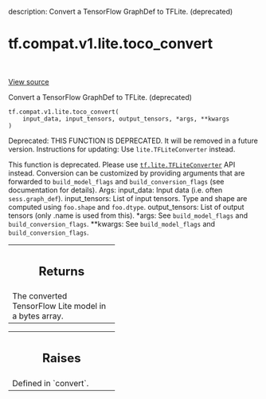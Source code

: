 description: Convert a TensorFlow GraphDef to TFLite. (deprecated)

<div itemscope itemtype="http://developers.google.com/ReferenceObject">
<meta itemprop="name" content="tf.compat.v1.lite.toco_convert" />
<meta itemprop="path" content="Stable" />
</div>

# tf.compat.v1.lite.toco_convert

<!-- Insert buttons and diff -->

<table class="tfo-notebook-buttons tfo-api nocontent" align="left">

</table>

<a target="_blank" class="external" href="/code/stable/tensorflow/lite/python/convert.py">View source</a>



Convert a TensorFlow GraphDef to TFLite. (deprecated)


<pre class="devsite-click-to-copy prettyprint lang-py tfo-signature-link">
<code>tf.compat.v1.lite.toco_convert(
    input_data, input_tensors, output_tensors, *args, **kwargs
)
</code></pre>



<!-- Placeholder for "Used in" -->

Deprecated: THIS FUNCTION IS DEPRECATED. It will be removed in a future version.
Instructions for updating:
Use `lite.TFLiteConverter` instead.

This function is deprecated. Please use <a href="../../../../tf/lite/TFLiteConverter.md"><code>tf.lite.TFLiteConverter</code></a> API instead.
Conversion can be customized by providing arguments that are forwarded to
`build_model_flags` and `build_conversion_flags` (see documentation for
details).
Args:
  input_data: Input data (i.e. often `sess.graph_def`).
  input_tensors: List of input tensors. Type and shape are computed using
    `foo.shape` and `foo.dtype`.
  output_tensors: List of output tensors (only .name is used from this).
  *args: See `build_model_flags` and `build_conversion_flags`.
  **kwargs: See `build_model_flags` and `build_conversion_flags`.

<!-- Tabular view -->
 <table class="responsive fixed orange">
<colgroup><col width="214px"><col></colgroup>
<tr><th colspan="2"><h2 class="add-link">Returns</h2></th></tr>
<tr class="alt">
<td colspan="2">
The converted TensorFlow Lite model in a bytes array.
</td>
</tr>

</table>



<!-- Tabular view -->
 <table class="responsive fixed orange">
<colgroup><col width="214px"><col></colgroup>
<tr><th colspan="2"><h2 class="add-link">Raises</h2></th></tr>
<tr class="alt">
<td colspan="2">
Defined in `convert`.
</td>
</tr>

</table>

